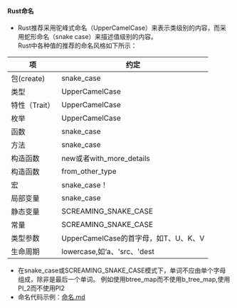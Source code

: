 #### Rust命名

- Rust推荐采用驼峰式命名（UpperCamelCase）来表示类级别的内容，而采用蛇形命名（snake case）来描述值级别的内容。  
  Rust中各种值的推荐的命名风格如下所示：

| 项         | 约定                          |
|-----------|-----------------------------|
| 包(create) | snake_case                  |
| 类型        | UpperCamelCase              |
| 特性（Trait） | UpperCamelCase              |
| 枚举        | UpperCamelCase              |
| 函数        | snake_case                  |
| 方法        | snake_case                  |
| 构造函数      | new或者with_more_details      |
| 构造函数      | from_other_type             |
| 宏         | snake_case！                 |
| 局部变量      | snake_case                  |
| 静态变量      | SCREAMING_SNAKE_CASE        |
| 常量        | SCREAMING_SNAKE_CASE        |
| 类型参数      | UpperCamelCase的首字母，如T、U、K、V |
| 生命周期      | lowercase,如‘a、'src、'dest    |

- 在snake_case或SCREAMING_SNAKE_CASE模式下，单词不应由单个字母组成，除非是最后一个单词。
  例如使用btree_map而不使用b_tree_map,使用PI_2而不使用PI2
- 命名代码示例：[命名.md](%E4%BB%A3%E7%A0%81%E7%A4%BA%E4%BE%8B%2F%E5%91%BD%E5%90%8D.md)